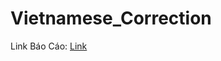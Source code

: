 # Vietnamese_Correction

Link Báo Cáo: [Link](https://docs.google.com/document/d/1-Zm4TjX59hQou1XjRF5Y5FQX9RGdjf06/edit?usp=sharing&ouid=105388480132726380821&rtpof=true&sd=true)
